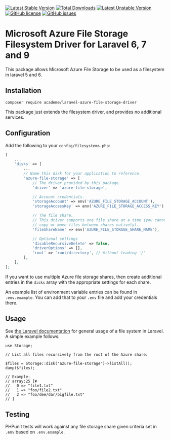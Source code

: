
[![Latest Stable Version](https://poser.pugx.org/academe/laravel-azure-file-storage-driver/v/stable)](https://packagist.org/packages/academe/laravel-azure-file-storage-driver)
[![Total Downloads](https://poser.pugx.org/academe/laravel-azure-file-storage-driver/downloads)](https://packagist.org/packages/academe/laravel-azure-file-storage-driver)
[![Latest Unstable Version](https://poser.pugx.org/academe/laravel-azure-file-storage-driver/v/unstable)](https://packagist.org/packages/academe/laravel-azure-file-storage-driver)
[![GitHub license](https://img.shields.io/github/license/academe/laravel-azure-file-storage-driver.svg)](https://github.com/academe/laravel-azure-file-storage-driver/blob/master/LICENCE)
[![GitHub issues](https://img.shields.io/github/issues/academe/laravel-azure-file-storage-driver.svg)](https://github.com/academe/laravel-azure-file-storage-driver/issues)

# Microsoft Azure File Storage Filesystem Driver for Laravel 6, 7 and 9

This package allows Microsoft Azure File Storage
to be used as a filesystem in laravel 5 and 6.

## Installation

    composer require academe/laravel-azure-file-storage-driver

This package just extends the filesystem driver, and provides no additional services.

## Configuration

Add the following to your `config/filesystems.php`:

```php
[
    ...
    'disks' => [
        ...
        // Name this disk for your application to reference.
        'azure-file-storage' => [
            // The driver provided by this package.
            'driver' => 'azure-file-storage',

            // Account credentials.
            'storageAccount' => env('AZURE_FILE_STORAGE_ACCOUNT'),
            'storageAccessKey' => env('AZURE_FILE_STORAGE_ACCESS_KEY'),

            // The file share.
            // This driver supports one file share at a time (you cannot
            // copy or move files between shares natively).
            'fileShareName' => env('AZURE_FILE_STORAGE_SHARE_NAME'),

            // Optional settings
            'disableRecursiveDelete' => false,
            'driverOptions' => [],
            'root' => 'root/directory', // Without leading '/'
        ],
    ],
];
```

If you want to use multiple Azure file storage shares, then create additional
entries in the `disks` array with the appropriate settings for each share.

An example list of environment variable entries can be found in `.env.example`.
You can add that to your `.env` file and add your credentials there.

## Usage

See [the Laravel documentation](https://laravel.com/docs/5.5/filesystem)
for general usage of a file system in Laravel.
A simple example follows:

```
use Storage;

// List all files recursively from the root of the Azure share:

$files = Storage::disk('azure-file-storage')->listAll();
dump($files);

// Example:
// array:25 [▼
//   0 => "file1.txt"
//   1 => "foo/file2.txt"
//   2 => "foo/dee/dar/bigfile.txt"
// ]
```

## Testing

PHPunit tests will work against any file storage share given
criteria set in `.env` based on `.env.example`.

